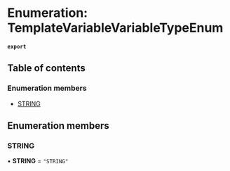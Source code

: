 # Enumeration: TemplateVariableVariableTypeEnum

**`export`**

## Table of contents

### Enumeration members

- [STRING](TemplateVariableVariableTypeEnum.md#string)

## Enumeration members

### STRING

• **STRING** = `"STRING"`
